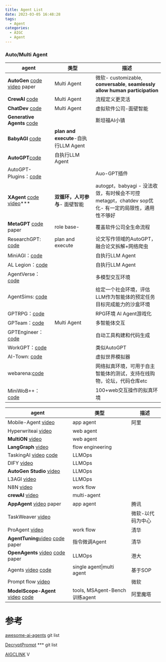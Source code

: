 ```yaml
---
title: Agent List
date: 2023-03-05 16:48:28
tags:
  - Agent
categories: 
  - AIGC
  - Agent  
---
```


<p></p>
<!-- more -->

### Auto/Multi Agent
| agent | 类型 | 描述 |
| --- | --- | --- |
|**AutoGen** [code](https://github.com/microsoft/autogen) [video](https://www.bilibili.com/video/BV1DH4y1Z7Ep) paper|Multi Agent|微软-  customizable, **conversable**,  **seamlessly allow human participation**|
|**CrewAI** [code](https://github.com/joaomdmoura/CrewAI)|Multi Agent|流程定义更灵活|
|**ChatDev** [code](https://github.com/OpenBMB/ChatDev)|Multi Agent|虚拟软件公司-面壁智能|
|**Generative Agents**  [code](https://github.com/joonspk-research/generative_agents)||斯坦福AI小镇|
|**BabyAGI** [code](https://github.com/yoheinakajima/babyagi)|**plan and execute**-自执行LLM Agent||
|**AutoGPT**[code](https://github.com/Torantulino/Auto-GPT)|自执行LLM Agent||
|AutoGPT-Plugins：[code](https://github.com/Significant-Gravitas/Auto-GPT-Plugins)||Auo-GPT插件|
|**XAgent** [code](https://github.com/OpenBMB/XAgent) [video](https://www.bilibili.com/video/BV1D34y1M74F)***|**双循环，人可参与**- 面壁智能|autogpt，babyagi - 没法收敛，有时候会不可控<br/>metagpt，chatdev sop优化- 有一定的局限性，通用性不够好|
|**MetaGPT** [code](https://github.com/geekan/MetaGPT)  paper|role base-|覆盖软件公司全生命流程|
|ResearchGPT: [code](https://github.com/assafelovic/gpt-researcher)|plan and execute|论文写作领域的AutoGPT，融合论文拆解+网络爬虫|
|MiniAGI：[code](https://github.com/muellerberndt/mini-agi)||自执行LLM Agent|
|AL Legion：[code](https://github.com/eumemic/ai-legion)||自执行LLM Agent|
|AgentVerse：[code](https://github.com/OpenBMB/AgentVerse) ||多模型交互环境|
|AgentSims: [code](https://github.com/py499372727/AgentSims/)||给定一个社会环境，评估LLM作为智能体的预定任务目标完成能力的沙盒环境|
|GPTRPG：[code](https://github.com/dzoba/gptrpg)||RPG环境 AI Agent游戏化|
|GPTeam：[code](https://github.com/101dotxyz/GPTeam)|Multi Agent|多智能体交互|
|GPTEngineer：[code](https://github.com/AntonOsika/gpt-engineer)||自动工具构建和代码生成|
|WorkGPT：[code](https://github.com/team-openpm/workgpt)||类似AutoGPT|
|AI-Town: [code](https://github.com/a16z-infra/ai-town)||虚拟世界模拟器|
|webarena:[code](https://github.com/web-arena-x/webarena) ||网络拟真环境，可用于自主智能体的测试，支持在线购物，论坛，代码仓库etc|
|MiniWoB++：[code](https://github.com/Farama-Foundation/miniwob-plusplus) ||100+web交互操作的拟真环境|



| agent                                                        | 类型                           | 描述              |
| ------------------------------------------------------------ | ------------------------------ | ----------------- |
| Mobile-Agent [video](https://www.bilibili.com/video/BV1Xv42117hh/) | app agent                      | 阿里              |
| Hyperwriteai [video](https://www.bilibili.com/video/BV1BZ421B7ar/) | web agent                      |                   |
| **MultiON** [video](https://www.bilibili.com/video/BV1mt421W7sw/) | web agent                      |                   |
| **LangGraph** [video](https://www.bilibili.com/video/BV1VN4y1n7bt/) | flow engineering               |                   |
| TaskingAI [video](https://www.bilibili.com/video/BV1gp4y1m75S/) [code](https://github.com/TaskingAI/TaskingAI) | LLMOps                         |                   |
| DIFY [video](https://www.bilibili.com/video/BV14V411Q7wP/)   | LLMOps                         |                   |
| **AutoGen Studio** [video](https://www.bilibili.com/video/BV1fi4y1i7g7/) | LLMOps                         |                   |
| L3AGI [video](https://www.bilibili.com/video/BV1s94y1K7fP)   | LLMOps                         |                   |
| N8N [video](https://www.bilibili.com/video/BV1vT4y1h7UM/)    | work flow                      |                   |
| **crewAI** [video](https://www.bilibili.com/video/BV12C4y1Y7xm) | multi-agent                    |                   |
| **AppAgent** [video](https://www.bilibili.com/video/BV1De411S7ka) paper | app agent                      | 腾讯              |
| TaskWeaver [video](https://www.bilibili.com/video/BV16C4y1c7rd) |                                | 微软-以代码为中心 |
| ProAgent [video](https://www.bilibili.com/video/BV1eu4y1b7DN) | work flow                      | 清华              |
| **AgentTuning**[video](https://www.bilibili.com/video/BV1E84y197Cj/) [code](https://github.com/THUDM/AgentTuning) paper | 指令微调Agent                  | 清华              |
| **OpenAgents** [video](https://www.bilibili.com/video/BV1wM41197N7/) [code](https://github.com/xlang-ai/OpenAgents) paper | LLMOps                         | 港大              |
| Agents [video](https://www.bilibili.com/video/BV1C8411k7UL) [code](https://github.com/aiwaves-cn/agents) | single agent\|multi agent      | 基于SOP           |
| Prompt flow [video](https://www.bilibili.com/video/BV1aG411m7A4/) |                                | 微软              |
| **ModelScope-Agent** [video](https://www.bilibili.com/video/BV1u34y137if) [code](https://github.com/modelscope/modelscope-agent) | tools, MSAgent-Bench 训练agent | 阿里魔塔          |


# 参考
[awesome-ai-agents](https://github.com/www6v/awesome-ai-agents) git list

[DecryptPrompt](https://github.com/www6v/DecryptPrompt)  ***  git list

[AIGCLINK](https://space.bilibili.com/471000665/video?tid=0&pn=1&keyword=&order=pubdate) V